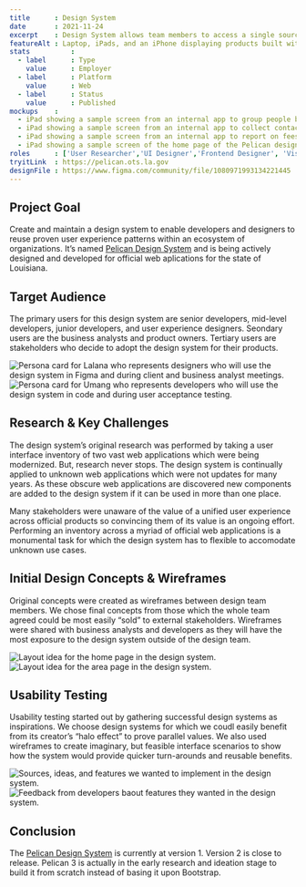 ```yaml
---
title      : Design System
date       : 2021-11-24
excerpt    : Design System allows team members to access a single source of truth and quickly produce value.
featureAlt : Laptop, iPads, and an iPhone displaying products built with the design system.
stats          : 
  - label      : Type
    value      : Employer
  - label      : Platform
    value      : Web
  - label      : Status
    value      : Published
mockups    : 
  - iPad showing a sample screen from an internal app to group people by their permissions.
  - iPad showing a sample screen from an internal app to collect contact information from users.
  - iPad showing a sample screen from an internal app to report on fees received from permits.
  - iPad showing a sample screen of the home page of the Pelican design system site.
roles      : ['User Researcher','UI Designer','Frontend Designer', 'Visual Designer']
tryitLink  : https://pelican.ots.la.gov
designFile : https://www.figma.com/community/file/1080971993134221445
---
```


## Project Goal

Create and maintain a design system to enable developers and designers to reuse proven user experience patterns within an ecosystem of organizations. It’s named [Pelican Design System](https://pelican.ots.la.gov) and is being actively designed and developed for official web aplications for the state of Louisiana.

## Target Audience

The primary users for this design system are senior developers, mid-level developers, junior developers, and user experience designers. Seondary users are the business analysts and product owners. Tertiary users are stakeholders who decide to adopt the design system for their products.

![Persona card for Lalana who represents designers who will use the design system in Figma and during client and business analyst meetings.](/images/projects/design-system/persona-1.jpg)
![Persona card for Umang who represents developers who will use the design system in code and during user acceptance testing.](/images/projects/design-system/persona-2.jpg)

## Research & Key Challenges

The design system’s original research was performed by taking a user interface inventory of two vast web applications which were being modernized. But, research never stops. The design system is continually applied to unknown web applications which were not updates for many years. As these obscure web applications are discovered new components are added to the design system if it can be used in more than one place.

Many stakeholders were unaware of the value of a unified user experience across official products so convincing them of its value is an ongoing effort. Performing an inventory across a myriad of official web applications is a monumental task for which the design system has to flexible to accomodate unknown use cases.

## Initial Design Concepts & Wireframes

Original concepts were created as wireframes between design team members. We chose final concepts from those which the whole team agreed could be most easily “sold” to external stakeholders. Wireframes were shared with business analysts and developers as they will have the most exposure to the design system outside of the design team.

![Layout idea for the home page in the design system.](/images/projects/design-system/sketch-wireframe-1.jpg)
![Layout idea for the area page in the design system.](/images/projects/design-system/sketch-wireframe-2.jpg)

## Usability Testing

Usability testing started out by gathering successful design systems as inspirations. We choose design systems for  which we coudl easily benefit from its creator’s “halo effect” to prove parallel values. We also used wireframes to create imaginary, but feasible interface scenarios to show how the system would provide quicker turn-arounds and reusable benefits.

![Sources, ideas, and features we wanted to implement in the design system.](/images/projects/design-system/usability-1.jpg)
![Feedback from developers baout features they wanted in the design system.](/images/projects/design-system/usability-2.jpg)

## Conclusion

The [Pelican Design System](https://pelican.ots.la.gov) is currently at version 1. Version 2 is close to release. Pelican 3 is actually in the early research and ideation stage to build it from scratch instead of basing it upon Bootstrap.
